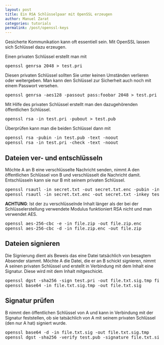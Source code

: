 ```yaml
---
layout: post
title: Ein RSA Schlüsselpaar mit OpenSSL erzeugen
author: Manuel Zarat
categories: tutorials
permalink: /post/openssl-keys
---
```


Gesicherte Kommunikation kann oft essentiell sein. Mit OpenSSL lassen sich Schlüssel dazu erzeugen.

<!--excerpt_separator-->

Einen privaten Schlüssel erstellt man mit

<pre>
openssl genrsa 2048 > test.pri
</pre>

Diesen privaten Schlüssel sollten Sie unter keinen Umständen verlieren oder weitergeben. Man kann den Schlüssel zur Sicherheit auch noch mit einem Passwort versehen.

<pre>
openssl genrsa -aes128 -passout pass:foobar 2048 > test.pri
</pre>

Mit Hilfe des privaten Schlüssel erstellt man den dazugehörenden öffentlichen Schlüssel.

<pre>
openssl rsa -in test.pri -pubout > test.pub
</pre>

Überprüfen kann man die beiden Schlüssel dann mit

<pre>
openssl rsa -pubin -in test.pub -text -noout
openssl rsa -in test.pri -check -text -noout
</pre>

<h2>Dateien ver- und entschlüsseln</h2>

Möchte A an B eine verschlüsselte Nachricht senden, nimmt A den öffentlichen Schlüssel von B und verschlüsselt die Nachricht damit. Entschlüsseln kann sie nur B mit seinem privaten Schlüssel. 

<pre>
openssl rsautl -in secret.txt -out secret.txt.enc -pubin -inkey test.pub -encrypt
openssl rsautl -in secret.txt.enc -out secret.txt -inkey test.pri -decrypt
</pre>

<b>ACHTUNG</b>: Ist der zu verschlüsselnde Inhalt länger als der bei der Schlüsselerstellung verwendete Modulus funktioniert RSA nicht und man verwendet AES.

<pre>
openssl aes-256-cbc -e -in file.zip -out file.zip.enc
openssl aes-256-cbc -d -in file.zip.enc -out file.zip
</pre>

<h2>Dateien signieren</h2>

Die Signierung dient als Beweis das eine Datei tatsächlich von besagtem Absender stammt. Möchte A die Datei, die er an B schickt signieren, nimmt A seinen privaten Schlüssel und erstellt in Verbindung mit dem Inhalt eine Signatur. Diese wird mit dem Inhalt mitgeschickt. 

<pre>
openssl dgst -sha256 -sign test.pri -out file.txt.sig.tmp file.txt
openssl base64 -in file.txt.sig.tmp -out file.txt.sig
</pre>

<h2>Signatur prüfen</h2>

B nimmt den öffentlichen Schlüssel von A und kann in Verbindung mit der Signatur feststellen, ob sie tatsächlich von A mit seinem privaten Schlüssel (den nur A hat) signiert wurde. 

<pre>
openssl base64 -d -in file.txt.sig -out file.txt.sig.tmp
openssl dgst -sha256 -verify test.pub -signature file.txt.sig.tmp file.txt
</pre>
